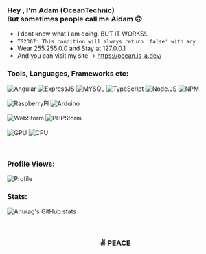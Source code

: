 <h3><strong>Hey , I'm Adam (OceanTechnic) <br>But sometimes people call me Aidam 🙃</strong></h3>

- I dont know what I am doing. BUT IT WORKS!.
- `TS2367: This condition will always return 'false' with any`
- Wear 255.255.0.0 and Stay at 127.0.0.1
- And you can visit my site -> https://ocean.is-a.dev/

### **Tools, Languages, Frameworks etc:**
![Angular](https://img.shields.io/badge/Angular-DD0031?style=for-the-badge&logo=angular&logoColor=white)
![ExpressJS](https://img.shields.io/badge/Express.js-000000?style=for-the-badge&logo=express&logoColor=white)
![MYSQL](https://img.shields.io/badge/MySQL-00000F?style=for-the-badge&logo=mysql&logoColor=white)
![TypeScript](https://img.shields.io/badge/TypeScript-007ACC?style=for-the-badge&logo=typescript&logoColor=white)
![Node.JS](https://img.shields.io/badge/Node.js-339933?style=for-the-badge&logo=nodedotjs&logoColor=white)
![NPM](https://img.shields.io/badge/npm-CB3837?style=for-the-badge&logo=npm&logoColor=white)
<br>
<br>
![RaspberryPI](https://img.shields.io/badge/RASPBERRY%20PI-C51A4A.svg?&style=for-the-badge&logo=raspberry%20pi&logoColor=white)
![Arduino](https://img.shields.io/badge/Arduino-00979D?style=for-the-badge&logo=Arduino&logoColor=white)
<br>
<br>
![WebStorm](https://img.shields.io/badge/WebStorm-000000?style=for-the-badge&logo=WebStorm&logoColor=white)
![PHPStorm](http://img.shields.io/badge/-PHPStorm-181717?style=for-the-badge&logo=phpstorm&logoColor=white)
<br>
<br>
![GPU](https://img.shields.io/badge/AMD-Radeon_RX_5500-ED1C24?style=for-the-badge&logo=amd&logoColor=white)
![CPU](https://img.shields.io/badge/AMD-Ryzen_7_3700X-ED1C24?style=for-the-badge&logo=amd&logoColor=white)

<br>

<h3><strong>Profile Views:</strong></h3>
<img src = "https://profile-counter.glitch.me/OceanTechnic/count.svg" alt="Profile"/>

<h3><strong>Stats:</strong></h3>

![Anurag's GitHub stats](https://github-readme-stats.vercel.app/api?username=OceanTechnic&show_icons=true&theme=onedark&count_private=true)

<br>
<h3 align="center">✌️ PEACE</h3>
